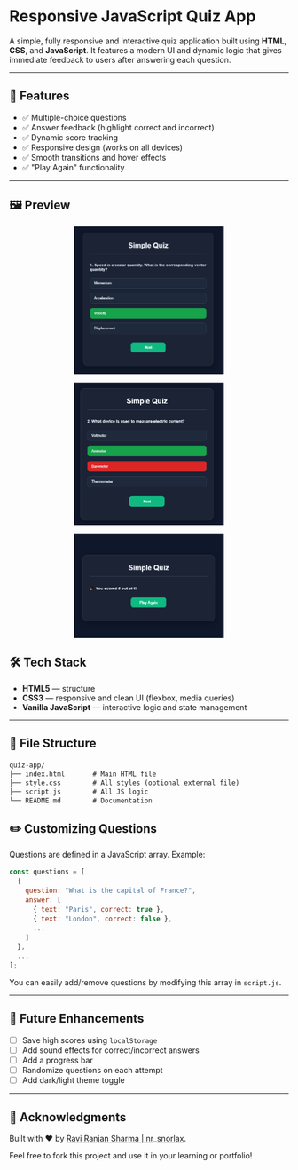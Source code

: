 # Responsive JavaScript Quiz App

A simple, fully responsive and interactive quiz application built using **HTML**, **CSS**, and **JavaScript**. It features a modern UI and dynamic logic that gives immediate feedback to users after answering each question.

---

## 🚀 Features

- ✅ Multiple-choice questions
- ✅ Answer feedback (highlight correct and incorrect)
- ✅ Dynamic score tracking
- ✅ Responsive design (works on all devices)
- ✅ Smooth transitions and hover effects
- ✅ "Play Again" functionality

---

## 🖼 Preview

<div style="display: flex; gap: 15px; flex-wrap: wrap; justify-content: center; align-items: center;">
  <img src="look/start.png" style="width: 270px;" />
  <img src="look/wrong.png" style="width: 270px;" />
  <img src="look/leaderboard.png" style="width: 270px;" />
</div>


## 🛠 Tech Stack

- **HTML5** — structure
- **CSS3** — responsive and clean UI (flexbox, media queries)
- **Vanilla JavaScript** — interactive logic and state management

---

## 📂 File Structure

```
quiz-app/
├── index.html       # Main HTML file
├── style.css        # All styles (optional external file)
├── script.js        # All JS logic
└── README.md        # Documentation
```

## ✏️ Customizing Questions

Questions are defined in a JavaScript array. Example:

```js
const questions = [
  {
    question: "What is the capital of France?",
    answer: [
      { text: "Paris", correct: true },
      { text: "London", correct: false },
      ...
    ]
  },
  ...
];
```

You can easily add/remove questions by modifying this array in `script.js`.

---

## 🔮 Future Enhancements

- [ ] Save high scores using `localStorage`
- [ ] Add sound effects for correct/incorrect answers
- [ ] Add a progress bar
- [ ] Randomize questions on each attempt
- [ ] Add dark/light theme toggle

---


## 🙌 Acknowledgments

Built with ❤️ by [Ravi Ranjan Sharma | nr_snorlax](https://www.instagram.com/nr_snorlax/).

Feel free to fork this project and use it in your learning or portfolio!

